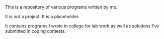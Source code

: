 This is a repository of various programs written by me.

It is not a project. It is a placeholder.

It contains programs I wrote in college for lab work as well as solutions I've submitted in coding contests.  